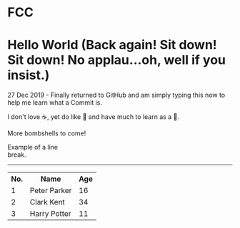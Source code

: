 # FCC

# Hello World (Back again! Sit down! Sit down! No applau...oh, well if you insist.)

27 Dec 2019 - Finally returned to GitHub and am simply typing this now to help me learn what a Commit is.

I don't love :coffee:, yet do like :pizza: and have much to learn as a :dancer:.

More bombshells to come!



Example of a line <br> break.

<hr>

<table>
        <tr>
            <th>No.</th>
            <th>Name</th>
            <th>Age</th>
        </tr>
        <tr>
            <td>1</td>
            <td>Peter Parker</td>
            <td>16</td>
        </tr>
        <tr>
            <td>2</td>
            <td>Clark Kent</td>
            <td>34</td>
        </tr>
        <tr>
            <td>3</td>
            <td>Harry Potter</td>
            <td>11</td>
        </tr>
    </table>
